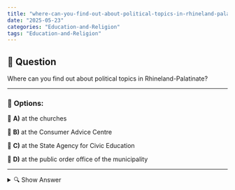 ```yaml
---
title: "where-can-you-find-out-about-political-topics-in-rhineland-palatinate"
date: "2025-05-23"
categories: "Education-and-Religion"
tags: "Education-and-Religion"
---
```


## 📌 **Question**

Where can you find out about political topics in Rhineland-Palatinate?



---

### 📝 **Options:**

🔘 **A)** at the churches

🔘 **B)** at the Consumer Advice Centre

🔘 **C)** at the State Agency for Civic Education

🔘 **D)** at the public order office of the municipality

---

<details>
  <summary>🔍 Show Answer</summary>

  <p>
💡  <b>Correct Answer:</b>  c
  </p>
  <p>
    📖<b>Explanation:</b>
    
  </p>
</details>
